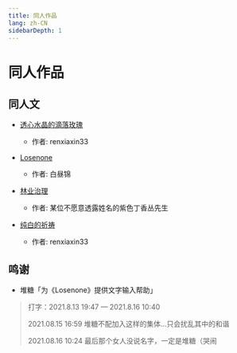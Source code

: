```yaml
---
title: 同人作品
lang: zh-CN
sidebarDepth: 1
---
```


# 同人作品

## 同人文

- [透心水晶的滴落玫瑰](./1.md)

  - 作者: renxiaxin33

- [Losenone](./2.md)

  - 作者: 白昼锦

- [林业治理](./3.md)

  - 作者: 某位不愿意透露姓名的紫色丁香丛先生

- [纯白的祈祷](./4.md)

  - 作者: renxiaxin33

## 鸣谢

- 堆糖「为《Losenone》提供文字输入帮助」

> <p>打字：2021.8.13 19:47 — 2021.8.16 10:40</p>
> <p>2021.08.15 16:59 堆糖不配加入这样的集体...只会扰乱其中的和谐</p>
> <p>2021.08.16 10:24 最后那个女人没说名字，一定是堆糖（哭闹</p>
